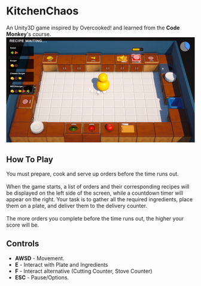 # KitchenChaos
An Unity3D game inspired by Overcooked! and learned from the **Code Monkey**'s course.
![Game Play Image](/Images/GamePlay.png)
## How To Play
You must prepare, cook and serve up orders before the time runs out.</br></br>
When the game starts, a list of orders and their corresponding recipes will be displayed on the left side of the screen, while a countdown timer will appear on the right. Your task is to gather all the required ingredients, place them on a plate, and deliver them to the delivery counter.</br></br>
The more orders you complete before the time runs out, the higher your score will be.
## Controls
- **AWSD** - Movement.
- **E** - Interact with Plate and Ingredients
- **F** - Interact alternative (Cutting Counter, Stove Counter) 
- **ESC** - Pause/Options.
